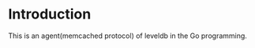 Introduction
============

This is an agent(memcached protocol)  of leveldb  in the Go programming. 

